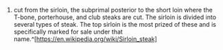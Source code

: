 1. cut from the sirloin, the subprimal posterior to the short loin where the T-bone, porterhouse, and club steaks are cut. The sirloin is divided into several types of steak. The top sirloin is the most prized of these and is specifically marked for sale under that name.^[https://en.wikipedia.org/wiki/Sirloin_steak]